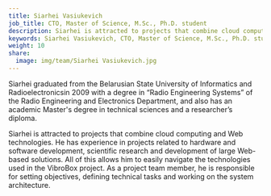 ```yaml
---
title: Siarhei Vasiukevich
job_title: CTO, Master of Science, M.Sc., Ph.D. student
description: Siarhei is attracted to projects that combine cloud computing and Web technologies. He has experience in projects related to hardware and software development, scientific research and development of large Web-based solutions.
keywords: Siarhei Vasiukevich, CTO, Master of Science, M.Sc., Ph.D. student, VibroBox
weight: 10
share:
  image: img/team/Siarhei Vasiukevich.jpg
---
```

Siarhei graduated from the Belarusian State University of Informatics and Radioelectronicsin 2009 with a degree in “Radio Engineering Systems” of the Radio Engineering and Electronics Department, and also has an academic Master's degree in technical sciences and a researcher’s diploma.

Siarhei is attracted to projects that combine cloud computing and Web technologies. He has experience in projects related to hardware and software development, scientific research and development of large Web-based solutions. All of this allows him to easily navigate the technologies used in the VibroBox project. As a project team member, he is responsible for setting objectives, defining technical tasks and working on the system architecture.
